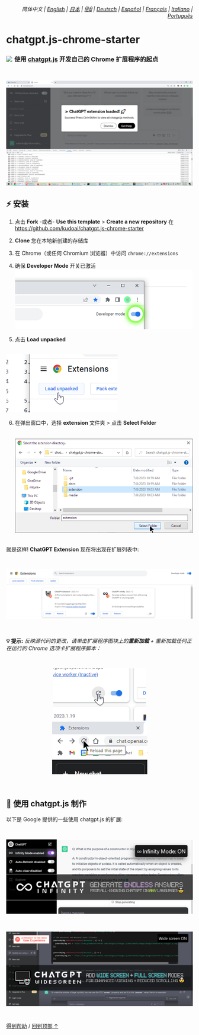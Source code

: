 <div align="right">

###### 简体中文 | <a href="../..#readme">English</a> | <a href="../ja#readme">日本</a> | <a href="../hi#readme">हिंदी</a> | <a href="../de#readme">Deutsch</a> | <a href="../es#readme">Español</a> | <a href="../fr#readme">Français</a> | <a href="../it#readme">Italiano</a> | <a href="../pt#README">Português</a>
    
</div>

# chatgpt.js-chrome-starter

<h3><img style="margin: 0 2px -1px 0" height=16 src="https://www.google.com/chrome/static/images/favicons/apple-icon-60x60.png"> 使用 <a href="https://github.com/kudoai/chatgpt.js">chatgpt.js</a> 开发自己的 Chrome 扩展程序的起点</h3>

<br>

![](../../media/images/screenshots/extension-loaded.png)

## ⚡ 安装

1. 点击 **Fork** -或者- **Use this template** > **Create a new repository** 在 https://github.com/kudoai/chatgpt.js-chrome-starter

2. **Clone** 您在本地新创建的存储库

3. 在 Chrome（或任何 Chromium 浏览器）中访问 `chrome://extensions`

4. 确保 **Developer Mode** 开关已激活<br>
![](../../media/images/screenshots/developer-mode-toggle.png)

5. 点击 **Load unpacked**<br><br>
<img src="../../media/images/screenshots/load-unpacked-button.png">
<br>

6. 在弹出窗口中，选择 **extension** 文件夹 > 点击 **Select Folder**<br><br><br>
<img src="../../media/images/screenshots/select-extension-folder.png"><br><br>

就是这样! **ChatGPT Extension** 现在将出现在扩展列表中:

<br>

![](../../media/images/screenshots/chatgpt-extension-in-list.png)

<br>

**💡 提示:** _反映源代码的更改，请单击扩展程序图块上的**重新加载** + 重新加载任何正在运行的 Chrome 选项卡扩展程序脚本：_

<div align="center">

<br>

![](../../media/images/screenshots/reload-extension-button.png)
![](../../media/images/screenshots/reload-page-button.png)

<br>

</div>

## 🤖 使用 chatgpt.js 制作

以下是 Google 提供的一些使用 chatgpt.js 的扩展:

<div align="center">

<br>

<a href="https://chatgptinfinity.com" target="_blank"><img width=777 src="https://raw.githubusercontent.com/adamlui/chatgpt-infinity/main/chrome/media/images/tiles/marquee-promo-tile-1400x560.png"></a>

<br>

<a href="https://chatgptwidescreen.com" target="_blank"><img width=777 src="https://raw.githubusercontent.com/adamlui/chatgpt-widescreen/main/chrome/media/images/tiles/marquee-promo-tile-1400x560.png"></a>

</div>

#

<a href="https://github.com/kudoai/chatgpt.js-chrome-starter/issues">得到帮助</a> / <a href="#">回到顶部 ↑</a>
